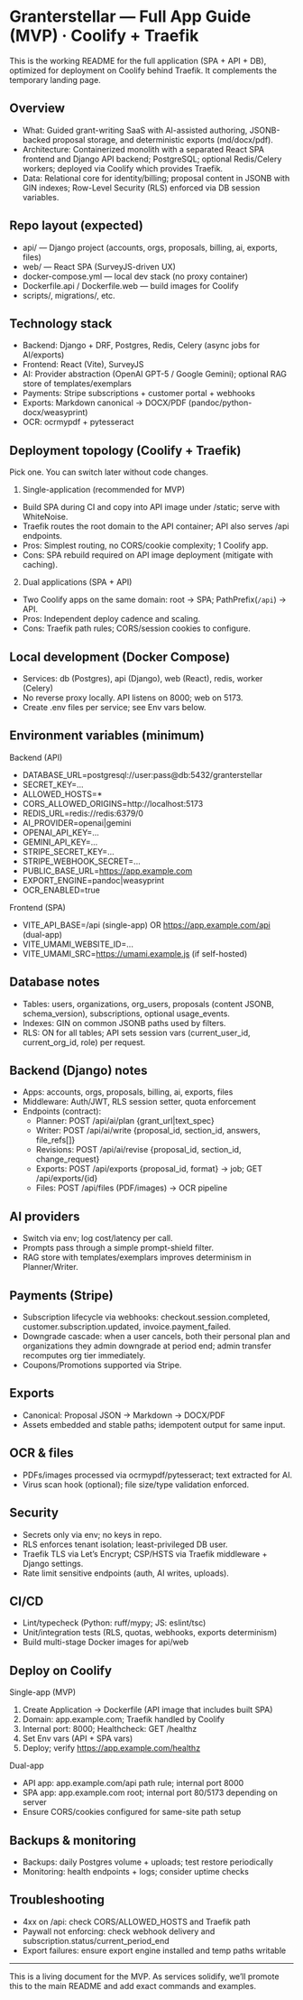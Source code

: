 # Granterstellar — Full App Guide (MVP) · Coolify + Traefik

This is the working README for the full application (SPA + API + DB), optimized for deployment on Coolify behind Traefik. It complements the temporary landing page.

## Overview
- What: Guided grant-writing SaaS with AI-assisted authoring, JSONB-backed proposal storage, and deterministic exports (md/docx/pdf).
- Architecture: Containerized monolith with a separated React SPA frontend and Django API backend; PostgreSQL; optional Redis/Celery workers; deployed via Coolify which provides Traefik.
- Data: Relational core for identity/billing; proposal content in JSONB with GIN indexes; Row-Level Security (RLS) enforced via DB session variables.

## Repo layout (expected)
- api/ — Django project (accounts, orgs, proposals, billing, ai, exports, files)
- web/ — React SPA (SurveyJS-driven UX)
- docker-compose.yml — local dev stack (no proxy container)
- Dockerfile.api / Dockerfile.web — build images for Coolify
- scripts/, migrations/, etc.

## Technology stack
- Backend: Django + DRF, Postgres, Redis, Celery (async jobs for AI/exports)
- Frontend: React (Vite), SurveyJS
- AI: Provider abstraction (OpenAI GPT-5 / Google Gemini); optional RAG store of templates/exemplars
- Payments: Stripe subscriptions + customer portal + webhooks
- Exports: Markdown canonical → DOCX/PDF (pandoc/python-docx/weasyprint)
- OCR: ocrmypdf + pytesseract

## Deployment topology (Coolify + Traefik)
Pick one. You can switch later without code changes.

1) Single-application (recommended for MVP)
- Build SPA during CI and copy into API image under /static; serve with WhiteNoise.
- Traefik routes the root domain to the API container; API also serves /api endpoints.
- Pros: Simplest routing, no CORS/cookie complexity; 1 Coolify app.
- Cons: SPA rebuild required on API image deployment (mitigate with caching).

2) Dual applications (SPA + API)
- Two Coolify apps on the same domain: root → SPA; PathPrefix(`/api`) → API.
- Pros: Independent deploy cadence and scaling.
- Cons: Traefik path rules; CORS/session cookies to configure.

## Local development (Docker Compose)
- Services: db (Postgres), api (Django), web (React), redis, worker (Celery)
- No reverse proxy locally. API listens on 8000; web on 5173.
- Create .env files per service; see Env vars below.

## Environment variables (minimum)
Backend (API)
- DATABASE_URL=postgresql://user:pass@db:5432/granterstellar
- SECRET_KEY=...
- ALLOWED_HOSTS=*
- CORS_ALLOWED_ORIGINS=http://localhost:5173
- REDIS_URL=redis://redis:6379/0
- AI_PROVIDER=openai|gemini
- OPENAI_API_KEY=...
- GEMINI_API_KEY=...
- STRIPE_SECRET_KEY=...
- STRIPE_WEBHOOK_SECRET=...
- PUBLIC_BASE_URL=https://app.example.com
- EXPORT_ENGINE=pandoc|weasyprint
- OCR_ENABLED=true

Frontend (SPA)
- VITE_API_BASE=/api (single-app) OR https://app.example.com/api (dual-app)
- VITE_UMAMI_WEBSITE_ID=...
- VITE_UMAMI_SRC=https://umami.example.js (if self-hosted)

## Database notes
- Tables: users, organizations, org_users, proposals (content JSONB, schema_version), subscriptions, optional usage_events.
- Indexes: GIN on common JSONB paths used by filters.
- RLS: ON for all tables; API sets session vars (current_user_id, current_org_id, role) per request.

## Backend (Django) notes
- Apps: accounts, orgs, proposals, billing, ai, exports, files
- Middleware: Auth/JWT, RLS session setter, quota enforcement
- Endpoints (contract):
  - Planner: POST /api/ai/plan {grant_url|text_spec}
  - Writer: POST /api/ai/write {proposal_id, section_id, answers, file_refs[]}
  - Revisions: POST /api/ai/revise {proposal_id, section_id, change_request}
  - Exports: POST /api/exports {proposal_id, format} → job; GET /api/exports/{id}
  - Files: POST /api/files (PDF/images) → OCR pipeline

## AI providers
- Switch via env; log cost/latency per call.
- Prompts pass through a simple prompt-shield filter.
- RAG store with templates/exemplars improves determinism in Planner/Writer.

## Payments (Stripe)
- Subscription lifecycle via webhooks: checkout.session.completed, customer.subscription.updated, invoice.payment_failed.
- Downgrade cascade: when a user cancels, both their personal plan and organizations they admin downgrade at period end; admin transfer recomputes org tier immediately.
- Coupons/Promotions supported via Stripe.

## Exports
- Canonical: Proposal JSON → Markdown → DOCX/PDF
- Assets embedded and stable paths; idempotent output for same input.

## OCR & files
- PDFs/images processed via ocrmypdf/pytesseract; text extracted for AI.
- Virus scan hook (optional); file size/type validation enforced.

## Security
- Secrets only via env; no keys in repo.
- RLS enforces tenant isolation; least-privileged DB user.
- Traefik TLS via Let’s Encrypt; CSP/HSTS via Traefik middleware + Django settings.
- Rate limit sensitive endpoints (auth, AI writes, uploads).

## CI/CD
- Lint/typecheck (Python: ruff/mypy; JS: eslint/tsc)
- Unit/integration tests (RLS, quotas, webhooks, exports determinism)
- Build multi-stage Docker images for api/web

## Deploy on Coolify
Single-app (MVP)
1) Create Application → Dockerfile (API image that includes built SPA)
2) Domain: app.example.com; Traefik handled by Coolify
3) Internal port: 8000; Healthcheck: GET /healthz
4) Set Env vars (API + SPA vars)
5) Deploy; verify https://app.example.com/healthz

Dual-app
- API app: app.example.com/api path rule; internal port 8000
- SPA app: app.example.com root; internal port 80/5173 depending on server
- Ensure CORS/cookies configured for same-site path setup

## Backups & monitoring
- Backups: daily Postgres volume + uploads; test restore periodically
- Monitoring: health endpoints + logs; consider uptime checks

## Troubleshooting
- 4xx on /api: check CORS/ALLOWED_HOSTS and Traefik path
- Paywall not enforcing: check webhook delivery and subscription.status/current_period_end
- Export failures: ensure export engine installed and temp paths writable

---
This is a living document for the MVP. As services solidify, we’ll promote this to the main README and add exact commands and examples.
